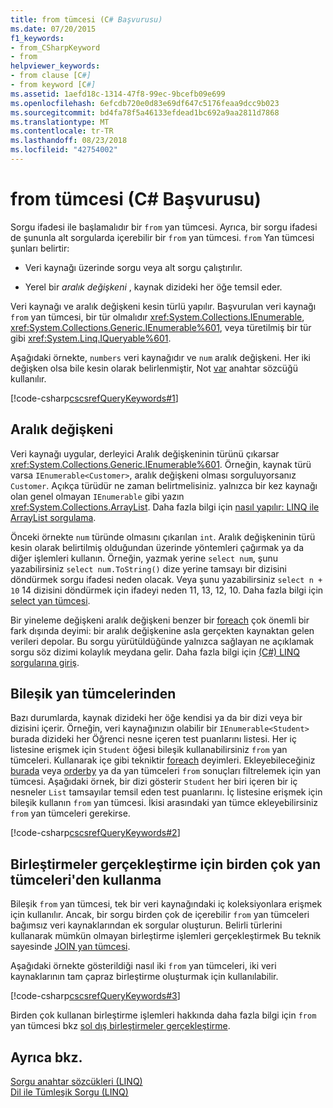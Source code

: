 ```yaml
---
title: from tümcesi (C# Başvurusu)
ms.date: 07/20/2015
f1_keywords:
- from_CSharpKeyword
- from
helpviewer_keywords:
- from clause [C#]
- from keyword [C#]
ms.assetid: 1aefd18c-1314-47f8-99ec-9bcefb09e699
ms.openlocfilehash: 6efcdb720e0d83e69df647c5176feaa9dcc9b023
ms.sourcegitcommit: bd4fa78f5a46133efdead1bc692a9aa2811d7868
ms.translationtype: MT
ms.contentlocale: tr-TR
ms.lasthandoff: 08/23/2018
ms.locfileid: "42754002"
---
```

# <a name="from-clause-c-reference"></a>from tümcesi (C# Başvurusu)

Sorgu ifadesi ile başlamalıdır bir `from` yan tümcesi. Ayrıca, bir sorgu ifadesi de şununla alt sorgularda içerebilir bir `from` yan tümcesi. `from` Yan tümcesi şunları belirtir:

- Veri kaynağı üzerinde sorgu veya alt sorgu çalıştırılır.

- Yerel bir *aralık değişkeni* , kaynak dizideki her öğe temsil eder.

Veri kaynağı ve aralık değişkeni kesin türlü yapılır. Başvurulan veri kaynağı `from` yan tümcesi, bir tür olmalıdır <xref:System.Collections.IEnumerable>, <xref:System.Collections.Generic.IEnumerable%601>, veya türetilmiş bir tür gibi <xref:System.Linq.IQueryable%601>.

Aşağıdaki örnekte, `numbers` veri kaynağıdır ve `num` aralık değişkeni. Her iki değişken olsa bile kesin olarak belirlenmiştir, Not [var](var.md) anahtar sözcüğü kullanılır.

[!code-csharp[cscsrefQueryKeywords#1](~/samples/snippets/csharp/VS_Snippets_VBCSharp/CsCsrefQueryKeywords/CS/From.cs#1)]

## <a name="the-range-variable"></a>Aralık değişkeni

Veri kaynağı uygular, derleyici Aralık değişkeninin türünü çıkarsar <xref:System.Collections.Generic.IEnumerable%601>. Örneğin, kaynak türü varsa `IEnumerable<Customer>`, aralık değişkeni olması sorguluyorsanız `Customer`. Açıkça türüdür ne zaman belirtmelisiniz. yalnızca bir kez kaynağı olan genel olmayan `IEnumerable` gibi yazın <xref:System.Collections.ArrayList>. Daha fazla bilgi için [nasıl yapılır: LINQ ile ArrayList sorgulama](../../programming-guide/concepts/linq/how-to-query-an-arraylist-with-linq.md).

Önceki örnekte `num` türünde olmasını çıkarılan `int`. Aralık değişkeninin türü kesin olarak belirtilmiş olduğundan üzerinde yöntemleri çağırmak ya da diğer işlemleri kullanın. Örneğin, yazmak yerine `select num`, şunu yazabilirsiniz `select num.ToString()` dize yerine tamsayı bir dizisini döndürmek sorgu ifadesi neden olacak. Veya şunu yazabilirsiniz `select n + 10` 14 dizisini döndürmek için ifadeyi neden 11, 13, 12, 10. Daha fazla bilgi için [select yan tümcesi](select-clause.md).

Bir yineleme değişkeni aralık değişkeni benzer bir [foreach](foreach-in.md) çok önemli bir fark dışında deyimi: bir aralık değişkenine asla gerçekten kaynaktan gelen verileri depolar. Bu sorgu yürütüldüğünde yalnızca sağlayan ne açıklamak sorgu söz dizimi kolaylık meydana gelir. Daha fazla bilgi için [(C#) LINQ sorgularına giriş](../../programming-guide/concepts/linq/introduction-to-linq-queries.md).

## <a name="compound-from-clauses"></a>Bileşik yan tümcelerinden

Bazı durumlarda, kaynak dizideki her öğe kendisi ya da bir dizi veya bir dizisini içerir. Örneğin, veri kaynağınızın olabilir bir `IEnumerable<Student>` burada dizideki her Öğrenci nesne içeren test puanlarını listesi. Her iç listesine erişmek için `Student` öğesi bileşik kullanabilirsiniz `from` yan tümceleri. Kullanarak içe gibi tekniktir [foreach](foreach-in.md) deyimleri. Ekleyebileceğiniz [burada](partial-method.md) veya [orderby](orderby-clause.md) ya da yan tümceleri `from` sonuçları filtrelemek için yan tümcesi. Aşağıdaki örnek, bir dizi gösterir `Student` her biri içeren bir iç nesneler `List` tamsayılar temsil eden test puanlarını. İç listesine erişmek için bileşik kullanın `from` yan tümcesi. İkisi arasındaki yan tümce ekleyebilirsiniz `from` yan tümceleri gerekirse.

[!code-csharp[cscsrefQueryKeywords#2](~/samples/snippets/csharp/VS_Snippets_VBCSharp/CsCsrefQueryKeywords/CS/From.cs#2)]

## <a name="using-multiple-from-clauses-to-perform-joins"></a>Birleştirmeler gerçekleştirme için birden çok yan tümceleri'den kullanma

Bileşik `from` yan tümcesi, tek bir veri kaynağındaki iç koleksiyonlara erişmek için kullanılır. Ancak, bir sorgu birden çok de içerebilir `from` yan tümceleri bağımsız veri kaynaklarından ek sorgular oluşturun. Belirli türlerini kullanarak mümkün olmayan birleştirme işlemleri gerçekleştirmek Bu teknik sayesinde [JOIN yan tümcesi](join-clause.md).

Aşağıdaki örnekte gösterildiği nasıl iki `from` yan tümceleri, iki veri kaynaklarının tam çapraz birleştirme oluşturmak için kullanılabilir.

[!code-csharp[cscsrefQueryKeywords#3](~/samples/snippets/csharp/VS_Snippets_VBCSharp/CsCsrefQueryKeywords/CS/From.cs#3)]

Birden çok kullanan birleştirme işlemleri hakkında daha fazla bilgi için `from` yan tümcesi bkz [sol dış birleştirmeler gerçekleştirme](../../linq/perform-left-outer-joins.md).

## <a name="see-also"></a>Ayrıca bkz.

[Sorgu anahtar sözcükleri (LINQ)](query-keywords.md)  
[Dil ile Tümleşik Sorgu (LINQ)](../../linq/index.md)  
